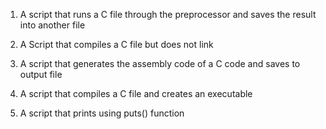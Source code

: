 1. A script that runs a C file through the preprocessor and saves the result into another file

2. A Script that compiles a C file but does not link

3. A script that generates the assembly code of a C code and saves to output file

4. A script that compiles a C file and creates an executable

5. A script that prints using puts() function
